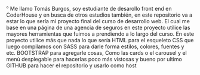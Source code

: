 ° Me llamo Tomás Burgos, soy estudiante de desarollo front end en CoderHouse y en busca de otros estudios también, en este repositorio va a estar lo que sería mi proyecto final del curso de desarrollo web.
El cual me base en una página de una agencia de seguros en este proyecto utilice las mayores herramientas que fuimos a prendiendo a lo largo del curso.
En este proyecto utilice más que nada lo que sería HTML para el esqueleto CSS que luego compilamos con SASS para darle forma estilos, colores, fuentes y etc. BOOTSTRAP para agregarle cosas,
Como las cards o el carousel y el menú desplegable para hacerlas poco más vistosas y bueno por ultimo GITHUB para hacer el repositorio y usarlo como host
